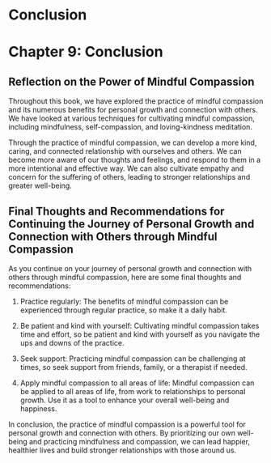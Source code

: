# Conclusion

Chapter 9: Conclusion
=====================

Reflection on the Power of Mindful Compassion
---------------------------------------------

Throughout this book, we have explored the practice of mindful compassion and its numerous benefits for personal growth and connection with others. We have looked at various techniques for cultivating mindful compassion, including mindfulness, self-compassion, and loving-kindness meditation.

Through the practice of mindful compassion, we can develop a more kind, caring, and connected relationship with ourselves and others. We can become more aware of our thoughts and feelings, and respond to them in a more intentional and effective way. We can also cultivate empathy and concern for the suffering of others, leading to stronger relationships and greater well-being.

Final Thoughts and Recommendations for Continuing the Journey of Personal Growth and Connection with Others through Mindful Compassion
--------------------------------------------------------------------------------------------------------------------------------------

As you continue on your journey of personal growth and connection with others through mindful compassion, here are some final thoughts and recommendations:

1. Practice regularly: The benefits of mindful compassion can be experienced through regular practice, so make it a daily habit.

2. Be patient and kind with yourself: Cultivating mindful compassion takes time and effort, so be patient and kind with yourself as you navigate the ups and downs of the practice.

3. Seek support: Practicing mindful compassion can be challenging at times, so seek support from friends, family, or a therapist if needed.

4. Apply mindful compassion to all areas of life: Mindful compassion can be applied to all areas of life, from work to relationships to personal growth. Use it as a tool to enhance your overall well-being and happiness.

In conclusion, the practice of mindful compassion is a powerful tool for personal growth and connection with others. By prioritizing our own well-being and practicing mindfulness and compassion, we can lead happier, healthier lives and build stronger relationships with those around us.